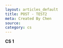 ```yaml
---
layout: articles_default
title: POST - TEST2
meta: Created By Chen
source:
category: cs
---
```

**CS 1**
